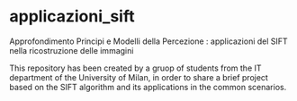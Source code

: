 # applicazioni_sift

Approfondimento Principi e Modelli della Percezione : applicazioni del SIFT nella ricostruzione delle immagini

This repository has been created by a gruop of students from the IT department of the University of Milan, in order to share a brief project based on the SIFT algorithm and its applications in the common scenarios.
